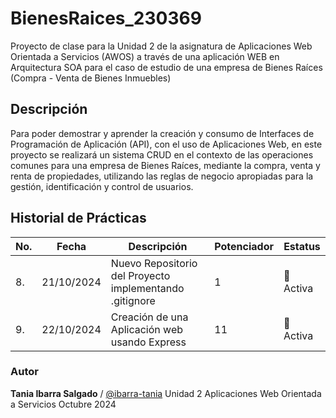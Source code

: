 # BienesRaices_230369
Proyecto de clase para la Unidad 2 de la asignatura de Aplicaciones Web Orientada a Servicios (AWOS) a través de una aplicación WEB en Arquitectura SOA para el caso de estudio de una empresa de Bienes Raíces (Compra - Venta de Bienes Inmuebles)

## Descripción 

Para poder demostrar y aprender la creación y consumo de Interfaces de Programación de Aplicación (API), con el uso de Aplicaciones Web, en este proyecto se realizará un sistema CRUD en el contexto de las operaciones comunes para una empresa de Bienes Raíces, mediante la compra, venta y renta de propiedades, utilizando las reglas de negocio apropiadas para la gestión, identificación y control de usuarios.

## Historial de Prácticas 

|No.|Fecha|Descripción|Potenciador|Estatus|
|--|--|--|--|--|
|8.|21/10/2024|Nuevo Repositorio del Proyecto implementando .gitignore|1|🌟 Activa|
|9.|22/10/2024|Creación de una Aplicación web usando Express|11|🌟 Activa|



### Autor 
**Tania Ibarra Salgado** / [@ibarra-tania](https://github.com/ibarra-tania)
Unidad 2
Aplicaciones Web Orientada a Servicios
Octubre 2024